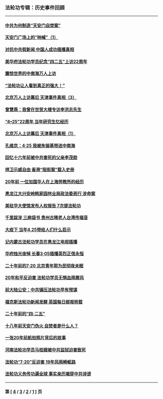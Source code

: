 ### 法轮功专辑：历史事件回顾
---
#### [中共为何制造“天安门自焚案”](../../pages/nf5793/n13183270.md?09050430) 
#### [天安门广场上的“呐喊”（1）](../../pages/nf5793/n13105277.md?09050430) 
#### [对抗中共假新闻 中国人成功插播真相](../../pages/nf5793/n12910618.md?09050430) 
#### [美华府法轮功学员纪念“四二五”上访22周年](../../pages/nf5793/n12904445.md?09050430) 
#### [震惊世界的中南海万人上访](../../pages/nf5793/n12903976.md?09050430) 
#### [“法轮功让人看到真正的强大！”](../../pages/nf5793/n12903195.md?09050430) 
#### [北京万人上访幕后 天津事件真相（3）](../../pages/nf5793/n12902807.md?09050430) 
#### [曾慧燕：我曾在世贸大楼专访李洪志先生](../../pages/nf5793/n12898729.md?09050430) 
#### [“4•25”22周年 当年研究生忆经历](../../pages/nf5793/n12894152.md?09050430) 
#### [北京万人上访幕后 天津事件真相（1）](../../pages/nf5793/n12885174.md?09050430) 
#### [孔维京：4·25 我被朱镕基带进中南海](../../pages/nf5793/n12864987.md?09050430) 
#### [回忆十六年前被中共害死的父亲李茂勋](../../pages/nf5793/n12880270.md?09050430) 
#### [捍卫示威自由 香港“阻街案”载入史册](../../pages/nf5793/n12811245.md?09050430) 
#### [20年前 一位加国华人在上海劳教所的经历](../../pages/nf5793/n12707932.md?09050430) 
#### [黑龙江大兴安岭韩家园林业局政法委恶行 涉命案](../../pages/nf5793/n12622815.md?09050430) 
#### [美驻华大使馆发布人权报告 7次提法轮功](../../pages/nf5793/n12520541.md?09050430) 
#### [千里跋涉 三麻袋书 贵州古稀老人台湾传福音](../../pages/nf5793/n12198750.md?09050430) 
#### [大疫下 当年4.25带给人们什么启示](../../pages/nf5793/n12058565.md?09050430) 
#### [记内蒙古法轮功学员在黑龙江电视插播](../../pages/nf5793/n11699194.md?09050430) 
#### [华府烛光夜悼 长春3·05插播英烈正信永恒](../../pages/nf5793/n11397432.md?09050430) 
#### [二十年前的7·20 北京青年郭为民彻夜未眠](../../pages/nf5793/n11354195.md?09050430) 
#### [20年和平反迫害 法轮功学员无惧血雨腥风](../../pages/nf5793/n11348279.md?09050430) 
#### [前大陆公安：中共镇压法轮功早有预谋](../../pages/nf5793/n11352168.md?09050430) 
#### [福克斯法轮功新闻发酵  英国每日邮报转载](../../pages/nf5793/n11285952.md?09050430) 
#### [二十年前的“四·二五”](../../pages/nf5793/n11207639.md?09050430) 
#### [十八年前天安门伪火 自焚者是什么人？](../../pages/nf5793/n10996556.md?09050430) 
#### [一张20年前航拍照片背后的故事](../../pages/nf5793/n10693797.md?09050430) 
#### [河南法轮功学员马桂娥被中共监狱迫害致死](../../pages/nf5793/n10684974.md?09050430) 
#### [法轮功“7‧20”反迫害 19年风雨崎岖路](../../pages/nf5793/n10570834.md?09050430) 
#### [法轮功义务传功遍全球 事实亲历揭穿中共诽谤](../../pages/nf5793/n10581061.md?09050430) 

---
#### 第 [ [4](./4.md?09050430) / [3](./3.md?09050430) / [2](./2.md?09050430) / [1](./1.md?09050430) ] 页

